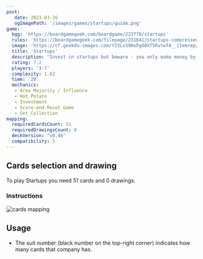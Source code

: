 ```yaml
---
post: 
   date: 2023-03-26
   ogImagePath: '/images/games/startups/guide.png'
game:
  bgg: 'https://boardgamegeek.com/boardgame/223770/startups'
  rules: 'https://boardgamegeek.com/filepage/231641/startups-compressed-rules'
  image: 'https://cf.geekdo-images.com/Y23LsS9HxPgO0XT5RvtwTA__itemrep/img/fFui2yl_IernQoLMvxT071hCvOI=/fit-in/246x300/filters:strip_icc()/pic3678411.png'
  title: 'Startups'
  description: "Invest in startups but beware - you only make money by controlling popular companies!"
  rating: 7.2
  players: '3-7'
  complexity: 1.62
  time: '20'
  mechanics:
   - Area Majority / Influence
   - Hot Potato
   - Investment
   - Score-and-Reset Game
   - Set Collection 
mapping:
  requiredCardsCount: 51
  requiredDrawingsCount: 0
  deckVersion: "v0.4b"
  compatibility: 5
---
```


## Cards selection and drawing

To play Startups you need 51 cards and 0 drawings.

### Instructions

![cards mapping](/images/games/startups/guide.png)

## Usage

- The suit number (black number on the top-right corner) indicates how many cards that company has.
